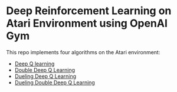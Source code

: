 # Deep Reinforcement Learning on Atari Environment using OpenAI Gym

This repo implements four algorithms on the Atari environment:
 - [Deep Q learning](https://wandb.ai/iamunr4v31/pong-dqn?workspace=user-iamunr4v31)
 - [Double Deep Q Learning](https://wandb.ai/iamunr4v31/pong-ddqn?workspace=user-iamunr4v31)
 - [Dueling Deep Q Learning](https://wandb.ai/iamunr4v31/pong-dudqn?workspace=user-iamunr4v31)
 - [Dueling Double Deep Q Learning](https://wandb.ai/iamunr4v31/pong-duddqn?workspace=user-iamunr4v31)
